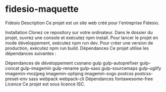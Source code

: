 # fidesio-maquette
Fidesio
Description
Ce projet est un site web créé pour l'entreprise Fidesio.

Installation
Clonez ce repository sur votre ordinateur.
Dans le dossier du projet, ouvrez une console et exécutez npm install.
Pour lancer le projet en mode développement, exécutez npm run dev.
Pour créer une version de production, exécutez npm run build.
Dépendances
Ce projet utilise les dépendances suivantes :

Dépendances de développement
cssnano
gulp
gulp-autoprefixer
gulp-concat
gulp-imagemin
gulp-rename
gulp-sass
gulp-sourcemaps
gulp-uglify
imagemin-mozjpeg
imagemin-optipng
imagemin-svgo
postcss
postcss-preset-env
sass
webpack
webpack-cli
Dépendances
fontawesome-free
Licence
Ce projet est sous licence ISC.